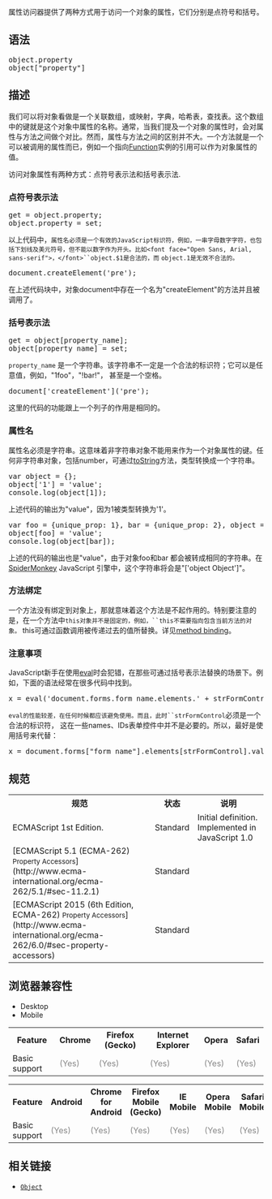 属性访问器提供了两种方式用于访问一个对象的属性，它们分别是点符号和括号。

## 语法

<pre class="syntaxbox">object.property
object["property"]
</pre>

## 描述

我们可以将对象看做是一个关联数组，或映射，字典，哈希表，查找表。这个数组中的键就是这个对象中属性的名称。通常，当我们提及一个对象的属性时，会对属性与方法之间做个对比。然而，属性与方法之间的区别并不大。一个方法就是一个可以被调用的属性而已，例如一个指向[Function](/en-US/docs/Web/JavaScript/Reference/Functions)实例的引用可以作为对象属性的值。

访问对象属性有两种方式：点符号表示法和括号表示法.

### 点符号表示法

<pre class="brush: js">get = object.property;
object.property = set;
</pre>

以上代码中，`属性名必须是一个有效的JavaScript标识符，例如，一串字母数字字符，也包括下划线及美元符号，但不能以数字作为开头。比如<font face="Open Sans, Arial, sans-serif">，</font>``object.$1是合法的，而` `object.1是无效不合法的。`

<pre class="brush: js">document.createElement('pre');
</pre>

在上述代码块中，对象document中存在一个名为"createElement"的方法并且被调用了。

### 括号表示法

<pre class="brush: js">get = object[property_name];
object[property_name] = set;
</pre>

`property_name` 是一个字符串。该字符串不一定是一个合法的标识符；它可以是任意值，例如，"1foo"，"!bar!"， 甚至是一个空格。

<pre class="brush: js">document['createElement']('pre');
</pre>

这里的代码的功能跟上一个列子的作用是相同的。

### 属性名

属性名必须是字符串。这意味着非字符串对象不能用来作为一个对象属性的键。任何非字符串对象，包括number，可通过[toString](/en-US/docs/Web/JavaScript/Reference/Global_Objects/Object/toString)方法，类型转换成一个字符串。

<pre class="brush: js">var object = {};
object['1'] = 'value';
console.log(object[1]);
</pre>

上述代码的输出为"value"，因为1被类型转换为'1'。

<pre class="brush: js">var foo = {unique_prop: 1}, bar = {unique_prop: 2}, object = {};
object[foo] = 'value';
console.log(object[bar]);
</pre>

上述的代码的输出也是"value"，由于对象foo和bar 都会被转成相同的字符串。在[SpiderMonkey](/en-US/docs/Mozilla/Projects/SpiderMonkey) JavaScript 引擎中，这个字符串将会是"['object Object']"。

### 方法绑定

一个方法没有绑定到对象上，那就意味着这个方法是不起作用的。特别要注意的是，在一个方法中`this对象并不是固定的，例如，``this不需要指向包含当前方法的对象。` this可通过函数调用被传递过去的值所替换。详见[method binding](/en-US/docs/Web/JavaScript/Reference/Operators/this#Method_binding)。

### 注意事项

JavaScript新手在使用[eval](/en-US/docs/Web/JavaScript/Reference/Global_Objects/eval)时会犯错，在那些可通过括号表示法替换的场景下。例如，下面的语法经常在很多代码中找到。

<pre class="brush: js">x = eval('document.forms.form_name.elements.' + strFormControl + '.value');
</pre>

`eval的性能较差，在任何时候都应该避免使用。而且，此时``strFormControl`必须是一个合法的标识符， 这在一些names、IDs表单控件中并不是必要的。所以，最好是使用括号来代替：

<pre class="brush: js">x = document.forms["form_name"].elements[strFormControl].value;
</pre>

## 规范

<table class="standard-table">

<tbody>

<tr>

<th scope="col">规范</th>

<th scope="col">状态</th>

<th scope="col">说明</th>

</tr>

<tr>

<td>ECMAScript 1st Edition.</td>

<td>Standard</td>

<td>Initial definition. Implemented in JavaScript 1.0</td>

</tr>

<tr>

<td>[ECMAScript 5.1 (ECMA-262)  
<small lang="zh-CN">Property Accessors</small>](http://www.ecma-international.org/ecma-262/5.1/#sec-11.2.1)</td>

<td><span class="spec-Standard">Standard</span></td>

<td> </td>

</tr>

<tr>

<td>[ECMAScript 2015 (6th Edition, ECMA-262)  
<small lang="zh-CN">Property Accessors</small>](http://www.ecma-international.org/ecma-262/6.0/#sec-property-accessors)</td>

<td><span class="spec-Standard">Standard</span></td>

<td> </td>

</tr>

</tbody>

</table>

## 浏览器兼容性

<div class="htab"><a name="AutoCompatibilityTable" id="AutoCompatibilityTable"></a>

*   <a>Desktop</a>
*   <a>Mobile</a>

</div>

<div id="compat-desktop">

<table class="compat-table">

<tbody>

<tr>

<th>Feature</th>

<th>Chrome</th>

<th>Firefox (Gecko)</th>

<th>Internet Explorer</th>

<th>Opera</th>

<th>Safari</th>

</tr>

<tr>

<td>Basic support</td>

<td><span title="Please update this with the earliest version of support." style="color: #888;">(Yes)</span></td>

<td><span title="Please update this with the earliest version of support." style="color: #888;">(Yes)</span></td>

<td><span title="Please update this with the earliest version of support." style="color: #888;">(Yes)</span></td>

<td><span title="Please update this with the earliest version of support." style="color: #888;">(Yes)</span></td>

<td><span title="Please update this with the earliest version of support." style="color: #888;">(Yes)</span></td>

</tr>

</tbody>

</table>

</div>

<div id="compat-mobile">

<table class="compat-table">

<tbody>

<tr>

<th>Feature</th>

<th>Android</th>

<th>Chrome for Android</th>

<th>Firefox Mobile (Gecko)</th>

<th>IE Mobile</th>

<th>Opera Mobile</th>

<th>Safari Mobile</th>

</tr>

<tr>

<td>Basic support</td>

<td><span title="Please update this with the earliest version of support." style="color: #888;">(Yes)</span></td>

<td><span title="Please update this with the earliest version of support." style="color: #888;">(Yes)</span></td>

<td><span title="Please update this with the earliest version of support." style="color: #888;">(Yes)</span></td>

<td><span title="Please update this with the earliest version of support." style="color: #888;">(Yes)</span></td>

<td><span title="Please update this with the earliest version of support." style="color: #888;">(Yes)</span></td>

<td><span title="Please update this with the earliest version of support." style="color: #888;">(Yes)</span></td>

</tr>

</tbody>

</table>

</div>

## 相关链接

*   [`Object`](/zh-CN/docs/Web/JavaScript/Reference/Global_Objects/Object "Object 构造函数创建一个对象包装（object wrapper）。")